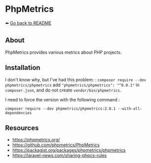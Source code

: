 # PhpMetrics

⬅️ [Go back to README](../README.md)

## About

PhpMetrics provides various metrics about PHP projects.

## Installation

I don't know why, but I've had this problem: : `composer require --dev phpmetrics/phpmetrics` add `"phpmetrics/phpmetrics": "^0.0.1"` in `composer.json`, and do not create `vendor/bin/phpmetrics`.

I need to force the version with the following command :

```
composer require --dev phpmetrics/phpmetrics:2.8.1 --with-all-dependencies
```

## Resources

- https://phpmetrics.org/
- https://github.com/phpmetrics/PhpMetrics
- https://packagist.org/packages/phpmetrics/phpmetrics
- https://laravel-news.com/sharing-phpcs-rules

